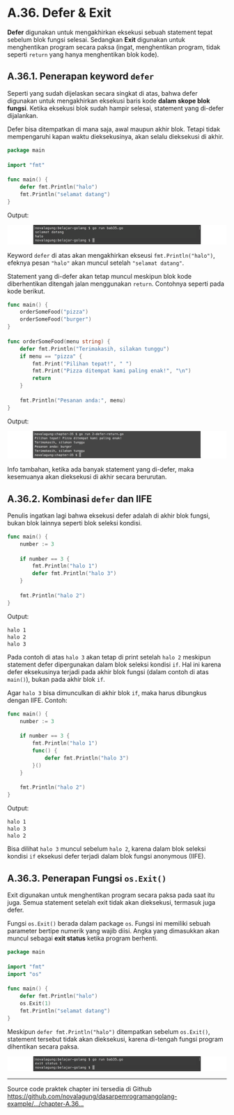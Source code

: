 # A.36. Defer & Exit

**Defer** digunakan untuk mengakhirkan eksekusi sebuah statement tepat sebelum blok fungsi selesai. Sedangkan **Exit** digunakan untuk menghentikan program secara paksa (ingat, menghentikan program, tidak seperti `return` yang hanya menghentikan blok kode).

## A.36.1. Penerapan keyword `defer`

Seperti yang sudah dijelaskan secara singkat di atas, bahwa defer digunakan untuk mengakhirkan eksekusi baris kode **dalam skope blok fungsi**. Ketika eksekusi blok sudah hampir selesai, statement yang di-defer dijalankan.

Defer bisa ditempatkan di mana saja, awal maupun akhir blok. Tetapi tidak mempengaruhi kapan waktu dieksekusinya, akan selalu dieksekusi di akhir.

```go
package main

import "fmt"

func main() {
    defer fmt.Println("halo")
    fmt.Println("selamat datang")
}
```

Output:

![Penerapan `defer`](images/A_defer_exit_1_defer.png)

Keyword `defer` di atas akan mengakhirkan ekseusi `fmt.Println("halo")`, efeknya pesan `"halo"` akan muncul setelah `"selamat datang"`.

Statement yang di-defer akan tetap muncul meskipun blok kode diberhentikan ditengah jalan menggunakan `return`. Contohnya seperti pada kode berikut.

```go
func main() {
    orderSomeFood("pizza")
    orderSomeFood("burger")
}

func orderSomeFood(menu string) {
    defer fmt.Println("Terimakasih, silakan tunggu")
	if menu == "pizza" {
        fmt.Print("Pilihan tepat!", " ")
		fmt.Print("Pizza ditempat kami paling enak!", "\n")
		return
	}

	fmt.Println("Pesanan anda:", menu)
}
```

Output:

![Penerapan `defer` dengan `return`](images/A_defer_exit_2_defer_return.png)

Info tambahan, ketika ada banyak statement yang di-defer, maka kesemuanya akan dieksekusi di akhir secara berurutan.

## A.36.2. Kombinasi `defer` dan IIFE

Penulis ingatkan lagi bahwa eksekusi defer adalah di akhir blok fungsi, bukan blok lainnya seperti blok seleksi kondisi.

```go
func main() {
    number := 3

    if number == 3 {
        fmt.Println("halo 1")
        defer fmt.Println("halo 3")
    }

    fmt.Println("halo 2")
}
```

Output:

```
halo 1
halo 2
halo 3
```

Pada contoh di atas `halo 3` akan tetap di print setelah `halo 2` meskipun statement defer dipergunakan dalam blok seleksi kondisi `if`. Hal ini karena defer eksekusinya terjadi pada akhir blok fungsi (dalam contoh di atas `main()`), bukan pada akhir blok `if`.

Agar `halo 3` bisa dimunculkan di akhir blok `if`, maka harus dibungkus dengan IIFE. Contoh:

```go
func main() {
    number := 3

    if number == 3 {
        fmt.Println("halo 1")
        func() {
            defer fmt.Println("halo 3")
        }()
    }

    fmt.Println("halo 2")
}
```

Output:

```
halo 1
halo 3
halo 2
```

Bisa dilihat `halo 3` muncul sebelum `halo 2`, karena dalam blok seleksi kondisi `if` eksekusi defer terjadi dalam blok fungsi anonymous (IIFE).

## A.36.3. Penerapan Fungsi `os.Exit()`

Exit digunakan untuk menghentikan program secara paksa pada saat itu juga. Semua statement setelah exit tidak akan dieksekusi, termasuk juga defer.

Fungsi `os.Exit()` berada dalam package `os`. Fungsi ini memiliki sebuah parameter bertipe numerik yang wajib diisi. Angka yang dimasukkan akan muncul sebagai **exit status** ketika program berhenti.

```go
package main

import "fmt"
import "os"

func main() {
    defer fmt.Println("halo")
    os.Exit(1)
    fmt.Println("selamat datang")
}
```

Meskipun `defer fmt.Println("halo")` ditempatkan sebelum `os.Exit()`, statement tersebut tidak akan dieksekusi, karena di-tengah fungsi program dihentikan secara paksa.

![Penerapan `exit`](images/A_defer_exit_3_exit.png)

---

<div class="source-code-link">
    <div class="source-code-link-message">Source code praktek chapter ini tersedia di Github</div>
    <a href="https://github.com/novalagung/dasarpemrogramangolang-example/tree/master/chapter-A.36-defer-exit">https://github.com/novalagung/dasarpemrogramangolang-example/.../chapter-A.36...</a>
</div>
